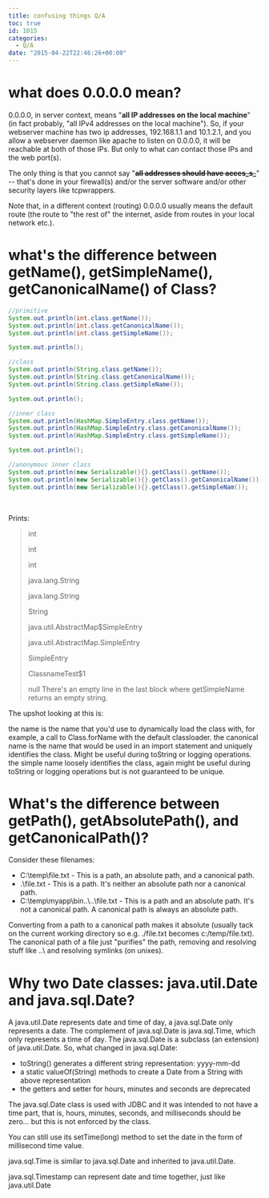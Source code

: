 ```yaml
---
title: confusing things Q/A
toc: true
id: 1015
categories:
  - Q/A
date: "2015-04-22T22:46:26+00:00"
---
```


# what does 0.0.0.0 mean?
0.0.0.0, in server context, means "**all IP addresses on the local machine**" (in fact probably, "all IPv4 addresses on the local machine"). So, if your webserver machine has two ip addresses, 192.168.1.1 and 10.1.2.1, and you allow a webserver daemon like apache to listen on 0.0.0.0, it will be reachable at both of those IPs. But only to what can contact those IPs and the web port(s).

The only thing is that you cannot say "**<del>all addresses should have acces_s_</del>**" -- that's done in your firewall(s) and/or the server software and/or other security layers like tcpwrappers.

Note that, in a different context (routing) 0.0.0.0 usually means the default route (the route to "the rest of" the internet, aside from routes in your local network etc.).


# what's the difference between getName(), getSimpleName(), getCanonicalName() of Class?

```java
//primitive
System.out.println(int.class.getName());
System.out.println(int.class.getCanonicalName());
System.out.println(int.class.getSimpleName());

System.out.println();

//class
System.out.println(String.class.getName());
System.out.println(String.class.getCanonicalName());
System.out.println(String.class.getSimpleName());

System.out.println();

//inner class
System.out.println(HashMap.SimpleEntry.class.getName());
System.out.println(HashMap.SimpleEntry.class.getCanonicalName());
System.out.println(HashMap.SimpleEntry.class.getSimpleName());

System.out.println();

//anonymous inner class
System.out.println(new Serializable(){}.getClass().getName());
System.out.println(new Serializable(){}.getClass().getCanonicalName());
System.out.println(new Serializable(){}.getClass().getSimpleNam());
```

&nbsp;

Prints:
> int
> 
> int
> 
> int
> 
> 
> java.lang.String
> 
> java.lang.String
> 
> String
> 
> 
> java.util.AbstractMap$SimpleEntry
> 
> java.util.AbstractMap.SimpleEntry
> 
> SimpleEntry
> 
> 
> ClassnameTest$1
> 
> null
There's an empty line in the last block where getSimpleName returns an empty string.

The upshot looking at this is:

the name is the name that you'd use to dynamically load the class with, for example, a call to Class.forName with the default classloader.
the canonical name is the name that would be used in an import statement and uniquely identifies the class. Might be useful during toString or logging operations.
the simple name loosely identifies the class, again might be useful during toString or logging operations but is not guaranteed to be unique.

# What's the difference between getPath(), getAbsolutePath(), and getCanonicalPath()?
Consider these filenames:

*   C:\temp\file.txt - This is a path, an absolute path, and a canonical path.
*   .\file.txt - This is a path. It's neither an absolute path nor a canonical path.
*   C:\temp\myapp\bin\..\\..\file.txt - This is a path and an absolute path. It's not a canonical path.
A canonical path is always an absolute path.

Converting from a path to a canonical path makes it absolute (usually tack on the current working directory so e.g. ./file.txt becomes c:/temp/file.txt). The canonical path of a file just "purifies" the path, removing and resolving stuff like ..\ and resolving symlinks (on unixes).

# Why two Date classes: java.util.Date and java.sql.Date?

A java.util.Date represents date and time of day, a java.sql.Date only represents a date. The complement of java.sql.Date is java.sql.Time, which only represents a time of day.
The java.sql.Date is a subclass (an extension) of java.util.Date. So, what changed in java.sql.Date:

- toString() generates a different string representation: yyyy-mm-dd
- a static valueOf(String) methods to create a Date from a String with above representation
- the getters and setter for hours, minutes and seconds are deprecated

The java.sql.Date class is used with JDBC and it was intended to not have a time part, that is, hours, minutes, seconds, and milliseconds should be zero… but this is not enforced by the class.

You can still use its setTime(long) method to set the date in the form of millisecond time value.

java.sql.Time is similar to java.sql.Date and inherited to java.util.Date.

java.sql.Timestamp can represent date and time together, just like java.util.Date